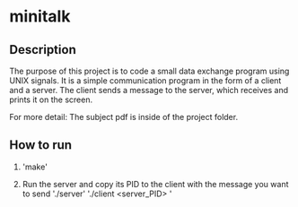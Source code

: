 # minitalk

## Description

The purpose of this project is to code a small data exchange program using UNIX signals. 
It is a simple communication program in the form of a client and a server.
The client sends a message to the server, which receives and prints it on the screen.

For more detail: The subject pdf is inside of the project folder.

## How to run

1. 'make'

2. Run the server and copy its PID to the client with the message you want to send
  './server'
  './client <server_PID> <message>'
